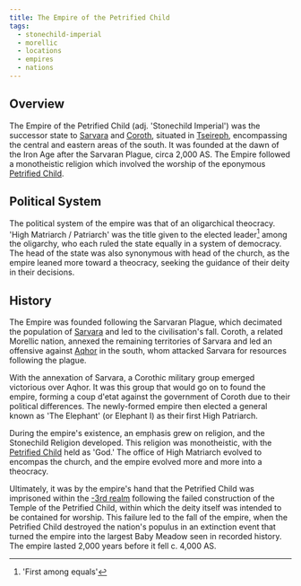 ```yaml
---
title: The Empire of the Petrified Child
tags:
  - stonechild-imperial
  - morellic
  - locations
  - empires
  - nations
---
```

## Overview
The Empire of the Petrified Child (adj. 'Stonechild Imperial') was the successor state to [Sarvara](lore/2nd-realm/sarvara.md) and [Coroth](lore/2nd-realm/coroth.md), situated in [Tseireph](lore/2nd-realm/tseireph.md), encompassing the central and eastern areas of the south. It was founded at the dawn of the Iron Age after the Sarvaran Plague, circa 2,000 AS. The Empire followed a monotheistic religion which involved the worship of the eponymous [Petrified Child](lore/cosmology/celestial-beings/the-petrified-child.md).
## Political System
The political system of the empire was that of an oligarchical theocracy. 'High Matriarch / Patriarch' was the title given to the elected leader[^1] among the oligarchy, who each ruled the state equally in a system of democracy. The head of the state was also synonymous with head of the church, as the empire leaned more toward a theocracy, seeking the guidance of their deity in their decisions.
## History
The Empire was founded following the Sarvaran Plague, which decimated the population of [Sarvara](lore/2nd-realm/sarvara.md) and led to the civilisation's fall. Coroth, a related Morellic nation, annexed the remaining territories of Sarvara and led an offensive against [Aqhor](lore/2nd-realm/aqhor.md) in the south, whom attacked Sarvara for resources following the plague.

With the annexation of Sarvara, a Corothic military group emerged victorious over Aqhor. It was this group that would go on to found the empire, forming a coup d'etat against the government of Coroth due to their political differences. The newly-formed empire then elected a general known as 'The Elephant' (or Elephant I) as their first High Patriarch.

During the empire's existence, an emphasis grew on religion, and the Stonechild Religion developed. This religion was monotheistic, with the [Petrified Child](lore/cosmology/celestial-beings/the-petrified-child.md) held as 'God.' The office of High Matriarch evolved to encompas the church, and the empire evolved more and more into a theocracy.

Ultimately, it was by the empire's hand that the Petrified Child was imprisoned within the [-3rd realm](lore/-3rd-realm.md) following the failed construction of the Temple of the Petrified Child, within which the deity itself was intended to be contained for worship. This failure led to the fall of the empire, when the Petrified Child destroyed the nation's populus in an extinction event that turned the empire into the largest Baby Meadow seen in recorded history. The empire lasted 2,000 years before it fell c. 4,000 AS.

[^1]: 'First among equals'